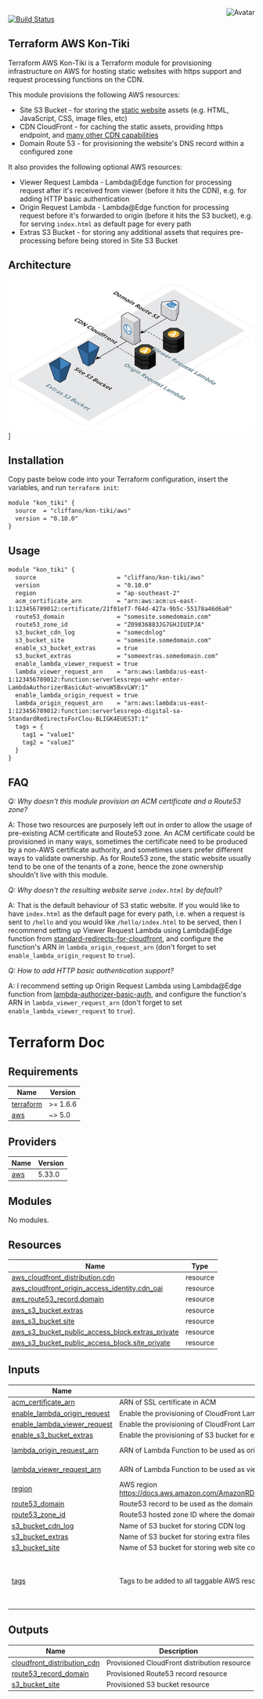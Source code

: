<img align="right" src="https://raw.github.com/cliffano/terraform-aws-kon-tiki/main/avatar.jpg" alt="Avatar"/>

[![Build Status](https://github.com/cliffano/terraform-aws-kon-tiki/workflows/CI/badge.svg)](https://github.com/cliffano/terraform-aws-kon-tiki/actions?query=workflow%3ACI)
<br/>

Terraform AWS Kon-Tiki
----------------------

Terraform AWS Kon-Tiki is a Terraform module for provisioning infrastructure on AWS for hosting static websites with https support and request processing functions on the CDN.

This module provisions the following AWS resources:

* Site S3 Bucket - for storing the [static website](https://docs.aws.amazon.com/AmazonS3/latest/userguide/WebsiteHosting.html) assets (e.g. HTML, JavaScript, CSS, image files, etc)
* CDN CloudFront - for caching the static assets, providing https endpoint, and [many other CDN capabilities](https://en.wikipedia.org/wiki/Amazon_CloudFront)
* Domain Route 53 - for provisioning the website's DNS record within a configured zone

It also provides the following optional AWS resources:

* Viewer Request Lambda - Lambda@Edge function for processing request after it's received from viewer (before it hits the CDN), e.g. for adding HTTP basic authentication
* Origin Request Lambda - Lambda@Edge function for processing request before it's forwarded to origin (before it hits the S3 bucket), e.g. for serving `index.html` as default page for every path
* Extras S3 Bucket - for storing any additional assets that requires pre-processing before being stored in Site S3 Bucket

Architecture
------------

![Architecture Diagram](architecture.jpg)]

Installation
------------

Copy paste below code into your Terraform configuration, insert the variables, and run `terraform init`:

    module "kon_tiki" {
      source  = "cliffano/kon-tiki/aws"
      version = "0.10.0"
    }

Usage
-----

    module "kon_tiki" {
      source                       = "cliffano/kon-tiki/aws"
      version                      = "0.10.0"
      region                       = "ap-southeast-2"
      acm_certificate_arn          = "arn:aws:acm:us-east-1:123456789012:certificate/21f01ef7-f64d-427a-9b5c-55178a46d6a0"
      route53_domain               = "somesite.somedomain.com"
      route53_zone_id              = "Z09836883JG7GHJIUIPJA"
      s3_bucket_cdn_log            = "somecdnlog"
      s3_bucket_site               = "somesite.somedomain.com"
      enable_s3_bucket_extras      = true
      s3_bucket_extras             = "someextras.somedomain.com"
      enable_lambda_viewer_request = true
      lambda_viewer_request_arn    = "arn:aws:lambda:us-east-1:123456789012:function:serverlessrepo-wehr-enter-LambdaAuthorizerBasicAut-wnvuW5BxvLWY:1"
      enable_lambda_origin_request = true
      lambda_origin_request_arn    = "arn:aws:lambda:us-east-1:123456789012:function:serverlessrepo-digital-sa-StandardRedirectsForClou-BLIGK4EUES3T:1"
      tags = {
        tag1 = "value1"
        tag2 = "value2"
      }
    }

FAQ
---

*Q: Why doesn't this module provision an ACM certificate and a Route53 zone?*

A: Those two resources are purposely left out in order to allow the usage of pre-existing ACM certificate and Route53 zone. An ACM certificate could be provisioned in many ways, sometimes the certificate need to be produced by a non-AWS certificate authority, and sometimes users prefer different ways to validate ownership. As for Route53 zone, the static website usually tend to be one of the tenants of a zone, hence the zone ownership shouldn't live with this module.

*Q: Why doesn't the resulting website serve `index.html` by default?*

A: That is the default behaviour of S3 static website. If you would like to have `index.html` as the default page for every path, i.e. when a request is sent to `/hello` and you would like `/hello/index.html` to be served, then I recommend setting up Viewer Request Lambda using Lambda@Edge function from [standard-redirects-for-cloudfront](https://serverlessrepo.aws.amazon.com/applications/arn:aws:serverlessrepo:us-east-1:621073008195:applications~standard-redirects-for-cloudfront), and configure the function's ARN in `lambda_origin_request_arn` (don't forget to set `enable_lambda_origin_request` to `true`).

*Q: How to add HTTP basic authentication support?*

A: I recommend setting up Origin Request Lambda using Lambda@Edge function from [lambda-authorizer-basic-auth](https://serverlessrepo.aws.amazon.com/applications/arn:aws:serverlessrepo:us-east-1:560348900601:applications~lambda-authorizer-basic-auth), and configure the function's ARN in `lambda_viewer_request_arn` (don't forget to set `enable_lambda_viewer_request` to `true`).

# Terraform Doc
## Requirements

| Name | Version |
|------|---------|
| <a name="requirement_terraform"></a> [terraform](#requirement\_terraform) | >= 1.6.6 |
| <a name="requirement_aws"></a> [aws](#requirement\_aws) | ~> 5.0 |

## Providers

| Name | Version |
|------|---------|
| <a name="provider_aws"></a> [aws](#provider\_aws) | 5.33.0 |

## Modules

No modules.

## Resources

| Name | Type |
|------|------|
| [aws_cloudfront_distribution.cdn](https://registry.terraform.io/providers/hashicorp/aws/latest/docs/resources/cloudfront_distribution) | resource |
| [aws_cloudfront_origin_access_identity.cdn_oai](https://registry.terraform.io/providers/hashicorp/aws/latest/docs/resources/cloudfront_origin_access_identity) | resource |
| [aws_route53_record.domain](https://registry.terraform.io/providers/hashicorp/aws/latest/docs/resources/route53_record) | resource |
| [aws_s3_bucket.extras](https://registry.terraform.io/providers/hashicorp/aws/latest/docs/resources/s3_bucket) | resource |
| [aws_s3_bucket.site](https://registry.terraform.io/providers/hashicorp/aws/latest/docs/resources/s3_bucket) | resource |
| [aws_s3_bucket_public_access_block.extras_private](https://registry.terraform.io/providers/hashicorp/aws/latest/docs/resources/s3_bucket_public_access_block) | resource |
| [aws_s3_bucket_public_access_block.site_private](https://registry.terraform.io/providers/hashicorp/aws/latest/docs/resources/s3_bucket_public_access_block) | resource |

## Inputs

| Name | Description | Type | Default | Required |
|------|-------------|------|---------|:--------:|
| <a name="input_acm_certificate_arn"></a> [acm\_certificate\_arn](#input\_acm\_certificate\_arn) | ARN of SSL certificate in ACM | `string` | `null` | no |
| <a name="input_enable_lambda_origin_request"></a> [enable\_lambda\_origin\_request](#input\_enable\_lambda\_origin\_request) | Enable the provisioning of CloudFront Lambda Edge origin request | `bool` | `false` | no |
| <a name="input_enable_lambda_viewer_request"></a> [enable\_lambda\_viewer\_request](#input\_enable\_lambda\_viewer\_request) | Enable the provisioning of CloudFront Lambda Edge viewer request | `bool` | `false` | no |
| <a name="input_enable_s3_bucket_extras"></a> [enable\_s3\_bucket\_extras](#input\_enable\_s3\_bucket\_extras) | Enable the provisioning of S3 bucket for extra files | `bool` | `false` | no |
| <a name="input_lambda_origin_request_arn"></a> [lambda\_origin\_request\_arn](#input\_lambda\_origin\_request\_arn) | ARN of Lambda Function to be used as origin-request CloudFront Lambda@Edge | `string` | `"kon-tiki-lambda-origin-request-arn"` | no |
| <a name="input_lambda_viewer_request_arn"></a> [lambda\_viewer\_request\_arn](#input\_lambda\_viewer\_request\_arn) | ARN of Lambda Function to be used as viewer-request CloudFront Lambda@Edge | `string` | `"kon-tiki-lambda-viewer-request-arn"` | no |
| <a name="input_region"></a> [region](#input\_region) | AWS region https://docs.aws.amazon.com/AmazonRDS/latest/UserGuide/Concepts.RegionsAndAvailabilityZones.html | `string` | `"ap-southeast-2"` | no |
| <a name="input_route53_domain"></a> [route53\_domain](#input\_route53\_domain) | Route53 record to be used as the domain name of the web site | `string` | `null` | no |
| <a name="input_route53_zone_id"></a> [route53\_zone\_id](#input\_route53\_zone\_id) | Route53 hosted zone ID where the domain will be added to | `string` | `null` | no |
| <a name="input_s3_bucket_cdn_log"></a> [s3\_bucket\_cdn\_log](#input\_s3\_bucket\_cdn\_log) | Name of S3 bucket for storing CDN log | `string` | `null` | no |
| <a name="input_s3_bucket_extras"></a> [s3\_bucket\_extras](#input\_s3\_bucket\_extras) | Name of S3 bucket for storing extra files | `string` | `"kon-tiki-s3-bucket-extras"` | no |
| <a name="input_s3_bucket_site"></a> [s3\_bucket\_site](#input\_s3\_bucket\_site) | Name of S3 bucket for storing web site content | `string` | `null` | no |
| <a name="input_tags"></a> [tags](#input\_tags) | Tags to be added to all taggable AWS resources provisioned by Terraform Kon-Tiki | `map` | <pre>{<br>  "generator_name": "kon-tiki",<br>  "generator_version": "0.9.0"<br>}</pre> | no |

## Outputs

| Name | Description |
|------|-------------|
| <a name="output_cloudfront_distribution_cdn"></a> [cloudfront\_distribution\_cdn](#output\_cloudfront\_distribution\_cdn) | Provisioned CloudFront distribution resource |
| <a name="output_route53_record_domain"></a> [route53\_record\_domain](#output\_route53\_record\_domain) | Provisioned Route53 record resource |
| <a name="output_s3_bucket_site"></a> [s3\_bucket\_site](#output\_s3\_bucket\_site) | Provisioned S3 bucket resource |
